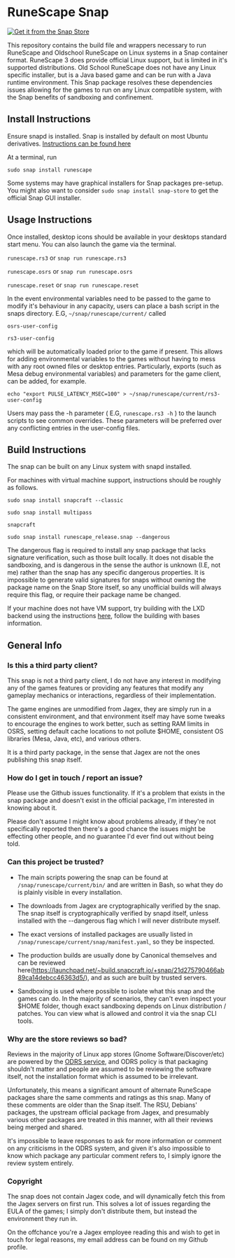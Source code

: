 # RuneScape Snap

[![Get it from the Snap Store](https://snapcraft.io/static/images/badges/en/snap-store-black.svg)](https://snapcraft.io/runescape)

This repository contains the build file and wrappers necessary to run RuneScape and Oldschool RuneScape on Linux systems in a Snap container format. RuneScape 3 does provide official Linux support, but is limited in it's supported distributions. Old School RuneScape does not have any Linux specific installer, but is a Java based game and can be run with a Java runtime environment. This Snap package resolves these dependencies issues allowing for the games to run on any Linux compatible system, with the Snap benefits of sandboxing and confinement.

## Install Instructions
Ensure snapd is installed. Snap is installed by default on most Ubuntu derivatives. [Instructions can be found here](https://docs.snapcraft.io/installing-snapd/6735)

At a terminal, run

`sudo snap install runescape`

Some systems may have graphical installers for Snap packages pre-setup. You might also want to consider `sudo snap install snap-store` to get the official Snap GUI installer.

## Usage Instructions

Once installed, desktop icons should be available in your desktops standard start menu. You can also launch the game via the terminal. 

`runescape.rs3` or `snap run runescape.rs3`

`runescape.osrs` or `snap run runescape.osrs`

`runescape.reset` or `snap run runescape.reset`

In the event environmental variables need to be passed to the game to modify it's behaviour in any capacity, users can place a bash script in the snaps directory. E.G, `~/snap/runescape/current/` called 

`osrs-user-config`
 
`rs3-user-config`

which will be automatically loaded prior to the game if present. This allows for adding environmental variables to the games without having to mess with any root owned files or desktop entries. Particularly, exports (such as Mesa debug environmental variables) and parameters for the game client, can be added, for example.

`echo "export PULSE_LATENCY_MSEC=100" > ~/snap/runescape/current/rs3-user-config`

Users may pass the -h parameter ( E.G, `runescape.rs3 -h` ) to the launch scripts to see common overrides. These parameters will be preferred over any conflicting entries in the user-config files.

## Build Instructions
The snap can be built on any Linux system with snapd installed.

For machines with virtual machine support, instructions should be roughly as follows.

`sudo snap install snapcraft --classic`

`sudo snap install multipass`

`snapcraft`

`sudo snap install runescape_release.snap --dangerous`

The dangerous flag is required to install any snap package that lacks signature verification, such as those built locally. It does not disable the sandboxing, and is dangerous in the sense the author is unknown (I.E, not me) rather than the snap has any specific dangerous properties. It is impossible to generate valid signatures for snaps without owning the package name on the Snap Store itself, so any unofficial builds will always require this flag, or require their package name be changed.

If your machine does not have VM support, try building with the LXD backend using the instructions [here](https://snapcraft.io/docs/build-on-lxd), follow the building with bases information. 

## General Info

### Is this a third party client?
This snap is not a third party client, I do not have any interest in modifying any of the games features or providing any features that modify any gameplay mechanics or interactions, regardless of their implementation.

The game engines are unmodified from Jagex, they are simply run in a consistent environment, and that environment itself may have some tweaks to encourage the engines to work better, such as setting RAM limits in OSRS, setting default cache locations to not pollute $HOME, consistent OS libraries (Mesa, Java, etc), and various others.

It is a third party package, in the sense that Jagex are not the ones publishing this snap itself.

### How do I get in touch / report an issue?
Please use the Github issues functionality. If it's a problem that exists in the snap package and doesn't exist in the official package, I'm interested in knowing about it.

Please don't assume I might know about problems already, if they're not specifically reported then there's a good chance the issues might be effecting other people, and no guarantee I'd ever find out without being told.

### Can this project be trusted?

* The main scripts powering the snap can be found at `/snap/runescape/current/bin/` and are written in Bash, so what they do is plainly visible in every installation.

* The downloads from Jagex are cryptographically verified by the snap. The snap itself is cryptographically verified by snapd itself, unless installed with the --dangerous flag which I will never distribute myself.

* The exact versions of installed packages are usually listed in `/snap/runescape/current/snap/manifest.yaml`, so they be inspected.

* The production builds are usually done by Canonical themselves and can be reviewed here(https://launchpad.net/~build.snapcraft.io/+snap/21d275790466ab89ca14debcc46363d5/), and as such are built by trusted servers.

* Sandboxing is used where possible to isolate what this snap and the games can do. In the majority of scenarios, they can't even inspect your $HOME folder, though exact sandboxing depends on Linux distribution / patches. You can view what is allowed and control it via the snap CLI tools.

### Why are the store reviews so bad?
Reviews in the majority of Linux app stores (Gnome Software/Discover/etc) are powered by the [ODRS service](https://odrs.gnome.org/), and ODRS policy is that packaging shouldn't matter and people are assumed to be reviewing the software itself, not the installation format which is assumed to be irrelevant.

Unfortunately, this means a significant amount of alternate RuneScape packages share the same comments and ratings as this snap. Many of these comments are older than the Snap itself. The RSU, Debians' packages, the upstream official package from Jagex, and presumably various other packages are treated in this manner, with all their reviews being merged and shared.

It's impossible to leave responses to ask for more information or comment on any criticisms in the ODRS system, and given it's also impossible to know which package any particular comment refers to, I simply ignore the review system entirely.


### Copyright

The snap does not contain Jagex code, and will dynamically fetch this from the Jagex servers on first run. This solves a lot of issues regarding the EULA of the games; I simply don't distribute them, but instead the environment they run in. 

On the offchance you're a Jagex employee reading this and wish to get in touch for legal reasons, my email address can be found on my Github profile.
